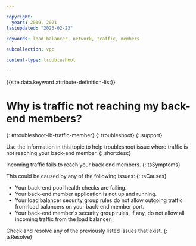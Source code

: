 ```yaml
---

copyright:
  years: 2019, 2021
lastupdated: "2023-02-23"

keywords: load balancer, network, traffic, members

subcollection: vpc

content-type: troubleshoot

---
```


{{site.data.keyword.attribute-definition-list}}

# Why is traffic not reaching my back-end members?
{: #troubleshoot-lb-traffic-member}
{: troubleshoot}
{: support}

Use the information in this topic to help troubleshoot issue where traffic is not reaching your back-end member.
{: shortdesc}

Incoming traffic fails to reach your back end members.
{: tsSymptoms}

This could be caused by any of the following issues:
{: tsCauses}

* Your back-end pool health checks are failing.
* Your back-end member application is not up and running.
* Your load balancer security group rules do not allow outgoing traffic from load balancers on your back-end member port.
* Your back-end member's security group rules, if any, do not allow all incoming traffic from the load balancer.

Check and resolve any of the previously listed issues that exist.
{: tsResolve}
